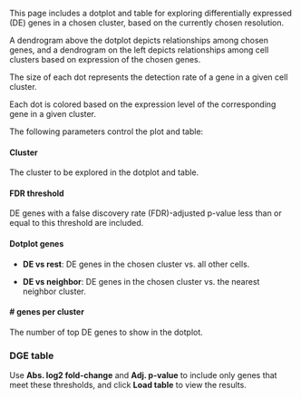 This page includes a dotplot and table for exploring differentially expressed (DE) genes in a chosen cluster, based on the currently chosen resolution. 

A dendrogram above the dotplot depicts relationships among chosen genes, and a dendrogram on the left depicts relationships among cell clusters based on expression of the chosen genes. 

The size of each dot represents the detection rate of a gene in a given cell cluster. 

Each dot is colored based on the expression level of the corresponding gene in a given cluster.

The following parameters control the plot and table:

#### **Cluster**

The cluster to be explored in the dotplot and table.

#### **FDR threshold**

DE genes with a false discovery rate (FDR)-adjusted p-value less than or equal to this threshold are included.

#### **Dotplot genes**

* **DE vs rest**: DE genes in the chosen cluster vs. all other cells.
  
* **DE vs neighbor**: DE genes in the chosen cluster vs. the nearest neighbor cluster. 
  
#### **# genes per cluster**

The number of top DE genes to show in the dotplot.

### **DGE table**

Use **Abs. log2 fold-change** and **Adj. p-value** to include only genes that meet these thresholds, and click **Load table** to view the results.